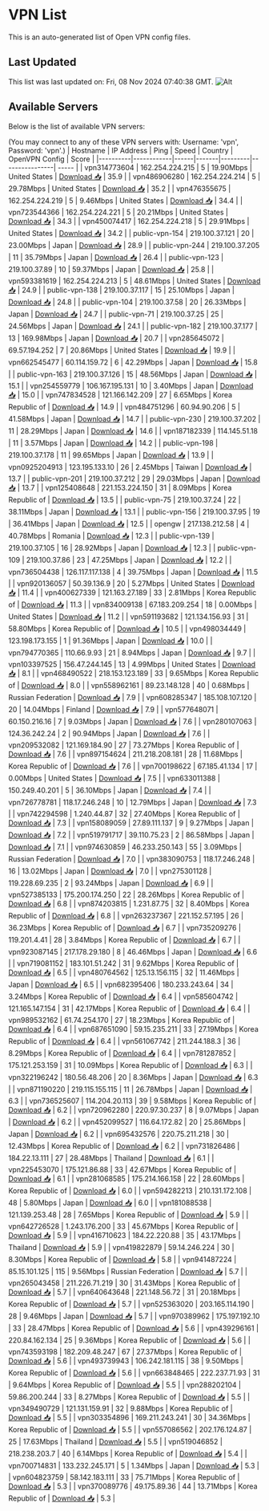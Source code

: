 # VPN List

This is an auto-generated list of Open VPN config files.

## Last Updated

This list was last updated on: Fri, 08 Nov 2024 07:40:38 GMT.
![Alt](https://repobeats.axiom.co/api/embed/186b98318ef1479477931607c1ad7d823f12451f.svg "Repobeats analytics image")

## Available Servers

Below is the list of available VPN servers:

(You may connect to any of these VPN servers with: Username: 'vpn', Password: 'vpn'.)
| Hostname | IP Address | Ping | Speed | Country | OpenVPN Config | Score |
|----------|------------|------|-------|---------|----------------| ----- |
| vpn314773604 | 162.254.224.215 | 5 | 19.90Mbps | United States | [Download 📥](./configs/server_0_US.ovpn) | 35.9 |
| vpn486906280 | 162.254.224.214 | 5 | 29.78Mbps | United States | [Download 📥](./configs/server_1_US.ovpn) | 35.2 |
| vpn476355675 | 162.254.224.219 | 5 | 9.46Mbps | United States | [Download 📥](./configs/server_2_US.ovpn) | 34.4 |
| vpn723544366 | 162.254.224.221 | 5 | 20.21Mbps | United States | [Download 📥](./configs/server_3_US.ovpn) | 34.3 |
| vpn450074417 | 162.254.224.218 | 5 | 29.91Mbps | United States | [Download 📥](./configs/server_4_US.ovpn) | 34.2 |
| public-vpn-154 | 219.100.37.121 | 20 | 23.00Mbps | Japan | [Download 📥](./configs/server_5_JP.ovpn) | 28.9 |
| public-vpn-244 | 219.100.37.205 | 11 | 35.79Mbps | Japan | [Download 📥](./configs/server_6_JP.ovpn) | 26.4 |
| public-vpn-123 | 219.100.37.89 | 10 | 59.37Mbps | Japan | [Download 📥](./configs/server_7_JP.ovpn) | 25.8 |
| vpn593381619 | 162.254.224.213 | 5 | 48.61Mbps | United States | [Download 📥](./configs/server_8_US.ovpn) | 24.9 |
| public-vpn-138 | 219.100.37.117 | 15 | 25.10Mbps | Japan | [Download 📥](./configs/server_9_JP.ovpn) | 24.8 |
| public-vpn-104 | 219.100.37.58 | 20 | 26.33Mbps | Japan | [Download 📥](./configs/server_10_JP.ovpn) | 24.7 |
| public-vpn-71 | 219.100.37.25 | 25 | 24.56Mbps | Japan | [Download 📥](./configs/server_11_JP.ovpn) | 24.1 |
| public-vpn-182 | 219.100.37.177 | 13 | 169.98Mbps | Japan | [Download 📥](./configs/server_12_JP.ovpn) | 20.7 |
| vpn285645072 | 69.57.194.252 | 7 | 20.86Mbps | United States | [Download 📥](./configs/server_13_US.ovpn) | 19.9 |
| vpn662545477 | 60.114.159.72 | 6 | 42.29Mbps | Japan | [Download 📥](./configs/server_14_JP.ovpn) | 15.8 |
| public-vpn-163 | 219.100.37.126 | 15 | 48.56Mbps | Japan | [Download 📥](./configs/server_15_JP.ovpn) | 15.1 |
| vpn254559779 | 106.167.195.131 | 10 | 3.40Mbps | Japan | [Download 📥](./configs/server_16_JP.ovpn) | 15.0 |
| vpn747834528 | 121.166.142.209 | 27 | 6.65Mbps | Korea Republic of | [Download 📥](./configs/server_17_KR.ovpn) | 14.9 |
| vpn484751296 | 60.94.90.206 | 5 | 41.58Mbps | Japan | [Download 📥](./configs/server_18_JP.ovpn) | 14.7 |
| public-vpn-230 | 219.100.37.202 | 11 | 28.29Mbps | Japan | [Download 📥](./configs/server_19_JP.ovpn) | 14.6 |
| vpn187182339 | 114.145.51.18 | 11 | 3.57Mbps | Japan | [Download 📥](./configs/server_20_JP.ovpn) | 14.2 |
| public-vpn-198 | 219.100.37.178 | 11 | 99.65Mbps | Japan | [Download 📥](./configs/server_21_JP.ovpn) | 13.9 |
| vpn0925204913 | 123.195.133.10 | 26 | 2.45Mbps | Taiwan | [Download 📥](./configs/server_22_TW.ovpn) | 13.7 |
| public-vpn-201 | 219.100.37.212 | 29 | 29.03Mbps | Japan | [Download 📥](./configs/server_23_JP.ovpn) | 13.7 |
| vpn125408648 | 221.153.224.150 | 31 | 8.09Mbps | Korea Republic of | [Download 📥](./configs/server_24_KR.ovpn) | 13.5 |
| public-vpn-75 | 219.100.37.24 | 22 | 38.11Mbps | Japan | [Download 📥](./configs/server_25_JP.ovpn) | 13.1 |
| public-vpn-156 | 219.100.37.95 | 19 | 36.41Mbps | Japan | [Download 📥](./configs/server_26_JP.ovpn) | 12.5 |
| opengw | 217.138.212.58 | 4 | 40.78Mbps | Romania | [Download 📥](./configs/server_27_RO.ovpn) | 12.3 |
| public-vpn-139 | 219.100.37.105 | 16 | 28.92Mbps | Japan | [Download 📥](./configs/server_28_JP.ovpn) | 12.3 |
| public-vpn-109 | 219.100.37.86 | 23 | 47.25Mbps | Japan | [Download 📥](./configs/server_29_JP.ovpn) | 12.2 |
| vpn736504438 | 126.117.117.138 | 4 | 39.75Mbps | Japan | [Download 📥](./configs/server_30_JP.ovpn) | 11.5 |
| vpn920136057 | 50.39.136.9 | 20 | 5.27Mbps | United States | [Download 📥](./configs/server_31_US.ovpn) | 11.4 |
| vpn400627339 | 121.163.27.189 | 33 | 2.81Mbps | Korea Republic of | [Download 📥](./configs/server_32_KR.ovpn) | 11.3 |
| vpn834009138 | 67.183.209.254 | 18 | 0.00Mbps | United States | [Download 📥](./configs/server_33_US.ovpn) | 11.2 |
| vpn591193682 | 121.134.156.93 | 31 | 58.80Mbps | Korea Republic of | [Download 📥](./configs/server_34_KR.ovpn) | 10.5 |
| vpn498034449 | 123.198.173.155 | 1 | 91.36Mbps | Japan | [Download 📥](./configs/server_35_JP.ovpn) | 10.0 |
| vpn794770365 | 110.66.9.93 | 21 | 8.94Mbps | Japan | [Download 📥](./configs/server_36_JP.ovpn) | 9.7 |
| vpn103397525 | 156.47.244.145 | 13 | 4.99Mbps | United States | [Download 📥](./configs/server_37_US.ovpn) | 8.1 |
| vpn468490522 | 218.153.123.189 | 33 | 9.65Mbps | Korea Republic of | [Download 📥](./configs/server_38_KR.ovpn) | 8.0 |
| vpn558962161 | 89.23.148.128 | 40 | 0.68Mbps | Russian Federation | [Download 📥](./configs/server_39_RU.ovpn) | 7.9 |
| vpn608285347 | 185.108.107.120 | 20 | 14.04Mbps | Finland | [Download 📥](./configs/server_40_FI.ovpn) | 7.9 |
| vpn577648071 | 60.150.216.16 | 7 | 9.03Mbps | Japan | [Download 📥](./configs/server_41_JP.ovpn) | 7.6 |
| vpn280107063 | 124.36.242.24 | 2 | 90.94Mbps | Japan | [Download 📥](./configs/server_42_JP.ovpn) | 7.6 |
| vpn209532082 | 121.169.184.90 | 27 | 73.27Mbps | Korea Republic of | [Download 📥](./configs/server_43_KR.ovpn) | 7.6 |
| vpn897154624 | 211.218.208.181 | 28 | 11.68Mbps | Korea Republic of | [Download 📥](./configs/server_44_KR.ovpn) | 7.6 |
| vpn700198622 | 67.185.41.134 | 17 | 0.00Mbps | United States | [Download 📥](./configs/server_45_US.ovpn) | 7.5 |
| vpn633011388 | 150.249.40.201 | 5 | 36.10Mbps | Japan | [Download 📥](./configs/server_46_JP.ovpn) | 7.4 |
| vpn726778781 | 118.17.246.248 | 10 | 12.79Mbps | Japan | [Download 📥](./configs/server_47_JP.ovpn) | 7.3 |
| vpn742294598 | 1.240.44.87 | 32 | 27.40Mbps | Korea Republic of | [Download 📥](./configs/server_48_KR.ovpn) | 7.3 |
| vpn158089059 | 27.89.111.137 | 9 | 9.27Mbps | Japan | [Download 📥](./configs/server_49_JP.ovpn) | 7.2 |
| vpn519791717 | 39.110.75.23 | 2 | 86.58Mbps | Japan | [Download 📥](./configs/server_50_JP.ovpn) | 7.1 |
| vpn974630859 | 46.233.250.143 | 55 | 3.09Mbps | Russian Federation | [Download 📥](./configs/server_51_RU.ovpn) | 7.0 |
| vpn383090753 | 118.17.246.248 | 16 | 13.02Mbps | Japan | [Download 📥](./configs/server_52_JP.ovpn) | 7.0 |
| vpn275301128 | 119.228.69.235 | 2 | 93.24Mbps | Japan | [Download 📥](./configs/server_53_JP.ovpn) | 6.9 |
| vpn527385133 | 175.200.174.250 | 22 | 28.26Mbps | Korea Republic of | [Download 📥](./configs/server_54_KR.ovpn) | 6.8 |
| vpn874203815 | 1.231.87.75 | 32 | 8.40Mbps | Korea Republic of | [Download 📥](./configs/server_55_KR.ovpn) | 6.8 |
| vpn263237367 | 221.152.57.195 | 26 | 36.23Mbps | Korea Republic of | [Download 📥](./configs/server_56_KR.ovpn) | 6.7 |
| vpn735209276 | 119.201.4.41 | 28 | 3.84Mbps | Korea Republic of | [Download 📥](./configs/server_57_KR.ovpn) | 6.7 |
| vpn923087145 | 217.178.29.180 | 8 | 46.46Mbps | Japan | [Download 📥](./configs/server_58_JP.ovpn) | 6.6 |
| vpn719081152 | 183.101.51.242 | 31 | 9.62Mbps | Korea Republic of | [Download 📥](./configs/server_59_KR.ovpn) | 6.5 |
| vpn480764562 | 125.13.156.115 | 32 | 11.46Mbps | Japan | [Download 📥](./configs/server_60_JP.ovpn) | 6.5 |
| vpn682395406 | 180.233.243.64 | 34 | 3.24Mbps | Korea Republic of | [Download 📥](./configs/server_61_KR.ovpn) | 6.4 |
| vpn585604742 | 121.165.147.154 | 31 | 42.17Mbps | Korea Republic of | [Download 📥](./configs/server_62_KR.ovpn) | 6.4 |
| vpn989532162 | 61.74.254.170 | 27 | 18.23Mbps | Korea Republic of | [Download 📥](./configs/server_63_KR.ovpn) | 6.4 |
| vpn687651090 | 59.15.235.211 | 33 | 27.19Mbps | Korea Republic of | [Download 📥](./configs/server_64_KR.ovpn) | 6.4 |
| vpn561067742 | 211.244.188.3 | 36 | 8.29Mbps | Korea Republic of | [Download 📥](./configs/server_65_KR.ovpn) | 6.4 |
| vpn781287852 | 175.121.253.159 | 31 | 10.09Mbps | Korea Republic of | [Download 📥](./configs/server_66_KR.ovpn) | 6.3 |
| vpn322196242 | 180.56.48.206 | 20 | 8.36Mbps | Japan | [Download 📥](./configs/server_67_JP.ovpn) | 6.3 |
| vpn871190220 | 219.115.155.115 | 11 | 26.78Mbps | Japan | [Download 📥](./configs/server_68_JP.ovpn) | 6.3 |
| vpn736525607 | 114.204.20.113 | 39 | 9.58Mbps | Korea Republic of | [Download 📥](./configs/server_69_KR.ovpn) | 6.2 |
| vpn720962280 | 220.97.30.237 | 8 | 9.07Mbps | Japan | [Download 📥](./configs/server_70_JP.ovpn) | 6.2 |
| vpn452099527 | 116.64.172.82 | 20 | 25.86Mbps | Japan | [Download 📥](./configs/server_71_JP.ovpn) | 6.2 |
| vpn695432576 | 220.75.211.218 | 30 | 12.43Mbps | Korea Republic of | [Download 📥](./configs/server_72_KR.ovpn) | 6.2 |
| vpn731826486 | 184.22.13.111 | 27 | 28.48Mbps | Thailand | [Download 📥](./configs/server_73_TH.ovpn) | 6.1 |
| vpn225453070 | 175.121.86.88 | 33 | 42.67Mbps | Korea Republic of | [Download 📥](./configs/server_74_KR.ovpn) | 6.1 |
| vpn281068585 | 175.214.166.158 | 22 | 28.60Mbps | Korea Republic of | [Download 📥](./configs/server_75_KR.ovpn) | 6.0 |
| vpn594282213 | 210.131.172.108 | 48 | 5.80Mbps | Japan | [Download 📥](./configs/server_76_JP.ovpn) | 6.0 |
| vpn181088538 | 121.139.253.48 | 28 | 7.65Mbps | Korea Republic of | [Download 📥](./configs/server_77_KR.ovpn) | 5.9 |
| vpn642726528 | 1.243.176.200 | 33 | 45.67Mbps | Korea Republic of | [Download 📥](./configs/server_78_KR.ovpn) | 5.9 |
| vpn416710623 | 184.22.220.88 | 35 | 43.17Mbps | Thailand | [Download 📥](./configs/server_79_TH.ovpn) | 5.9 |
| vpn419822879 | 59.14.246.224 | 30 | 8.30Mbps | Korea Republic of | [Download 📥](./configs/server_80_KR.ovpn) | 5.8 |
| vpn941487224 | 85.15.101.125 | 115 | 9.56Mbps | Russian Federation | [Download 📥](./configs/server_81_RU.ovpn) | 5.7 |
| vpn265043458 | 211.226.71.219 | 30 | 31.43Mbps | Korea Republic of | [Download 📥](./configs/server_82_KR.ovpn) | 5.7 |
| vpn640643648 | 221.148.56.72 | 31 | 20.18Mbps | Korea Republic of | [Download 📥](./configs/server_83_KR.ovpn) | 5.7 |
| vpn525363020 | 203.165.114.190 | 28 | 9.46Mbps | Japan | [Download 📥](./configs/server_84_JP.ovpn) | 5.7 |
| vpn970389962 | 175.197.192.10 | 33 | 28.47Mbps | Korea Republic of | [Download 📥](./configs/server_85_KR.ovpn) | 5.6 |
| vpn439296161 | 220.84.162.134 | 25 | 9.36Mbps | Korea Republic of | [Download 📥](./configs/server_86_KR.ovpn) | 5.6 |
| vpn743593198 | 182.209.48.247 | 67 | 27.37Mbps | Korea Republic of | [Download 📥](./configs/server_87_KR.ovpn) | 5.6 |
| vpn493739943 | 106.242.181.115 | 38 | 9.50Mbps | Korea Republic of | [Download 📥](./configs/server_88_KR.ovpn) | 5.6 |
| vpn663848465 | 222.237.71.93 | 31 | 9.64Mbps | Korea Republic of | [Download 📥](./configs/server_89_KR.ovpn) | 5.5 |
| vpn288202104 | 59.86.200.244 | 33 | 8.27Mbps | Korea Republic of | [Download 📥](./configs/server_90_KR.ovpn) | 5.5 |
| vpn349490729 | 121.131.159.91 | 32 | 9.88Mbps | Korea Republic of | [Download 📥](./configs/server_91_KR.ovpn) | 5.5 |
| vpn303354896 | 169.211.243.241 | 30 | 34.36Mbps | Korea Republic of | [Download 📥](./configs/server_92_KR.ovpn) | 5.5 |
| vpn557086562 | 202.176.124.87 | 25 | 17.63Mbps | Thailand | [Download 📥](./configs/server_93_TH.ovpn) | 5.5 |
| vpn519046852 | 218.238.203.7 | 40 | 6.14Mbps | Korea Republic of | [Download 📥](./configs/server_94_KR.ovpn) | 5.4 |
| vpn700714831 | 133.232.245.171 | 5 | 1.34Mbps | Japan | [Download 📥](./configs/server_95_JP.ovpn) | 5.3 |
| vpn604823759 | 58.142.183.111 | 33 | 75.71Mbps | Korea Republic of | [Download 📥](./configs/server_96_KR.ovpn) | 5.3 |
| vpn370089776 | 49.175.89.36 | 44 | 13.71Mbps | Korea Republic of | [Download 📥](./configs/server_97_KR.ovpn) | 5.3 |
